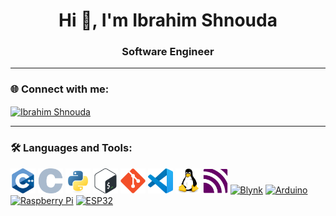 <h1 align="center">Hi 👋, I'm Ibrahim Shnouda</h1>
<h3 align="center">Software Engineer</h3>

---

<h3 align="left">🌐 Connect with me:</h3>
<p align="left">
  <a href="https://www.linkedin.com/in/ibrahim-shenouda-220028254/" target="_blank" rel="noreferrer">
    <img align="center" src="https://raw.githubusercontent.com/rahuldkjain/github-profile-readme-generator/master/src/images/icons/Social/linked-in-alt.svg" alt="Ibrahim Shnouda" height="30" width="40" />
  </a>
</p>

---
<h3 align="left">🛠️ Languages and Tools:</h3>
<p align="left">
  <!-- C++ -->
  <a href="#"><img src="https://raw.githubusercontent.com/devicons/devicon/master/icons/cplusplus/cplusplus-original.svg" alt="C++" width="40" height="40"/></a>
  <!-- C -->
  <a href="#"><img src="https://raw.githubusercontent.com/devicons/devicon/master/icons/c/c-original.svg" alt="C" width="40" height="40"/></a>
  <!-- Python -->
  <a href="#"><img src="https://raw.githubusercontent.com/devicons/devicon/master/icons/python/python-original.svg" alt="Python" width="40" height="40"/></a>
  <!-- Bash -->
  <a href="#"><img src="https://raw.githubusercontent.com/devicons/devicon/master/icons/bash/bash-original.svg" alt="Bash" width="40" height="40"/></a>
  <!-- Git -->
  <a href="#"><img src="https://raw.githubusercontent.com/devicons/devicon/master/icons/git/git-original.svg" alt="Git" width="40" height="40"/></a>
  <!-- VS Code -->
  <a href="https://code.visualstudio.com/"><img src="https://raw.githubusercontent.com/devicons/devicon/master/icons/vscode/vscode-original.svg" alt="VS Code" width="40" height="40"/></a>
  <!-- Linux -->
  <a href="https://www.linux.org/"><img src="https://raw.githubusercontent.com/devicons/devicon/master/icons/linux/linux-original.svg" alt="Linux" width="40" height="40"/></a>
  <!-- MQTT -->
  <a href="#"><img src="https://raw.githubusercontent.com/github/explore/main/topics/mqtt/mqtt.png" width="40" title="MQTT"/></a>
  <!-- Blynk -->
  <a href="#"><img src="https://avatars.githubusercontent.com/u/45104886?s=200&v=4" width="40" title="Blynk"/></a>
  <!-- Arduino -->
  <a href="#"><img src="https://cdn.jsdelivr.net/gh/devicons/devicon/icons/arduino/arduino-original.svg" width="40" title="Arduino"/></a>
  <!-- Raspberry Pi -->
  <a href="#"><img src="https://cdn.jsdelivr.net/gh/devicons/devicon/icons/raspberrypi/raspberrypi-original.svg" width="40" title="Raspberry Pi"/></a>
  <!-- ESP32 -->
  <a href="#"><img src="https://www.espressif.com/sites/all/themes/espressif/images/socs-overview/ESP32.svg" width="60" title="ESP32"/></a>
</p>
